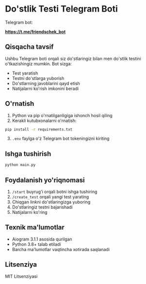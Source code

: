 # Do'stlik Testi Telegram Boti

Telegram bot:

**https://t.me/friendschek_bot**

## Qisqacha tavsif
Ushbu Telegram boti orqali siz do'stlaringiz bilan men do'stlik testini o'tkazishingiz mumkin. Bot sizga:
- Test yaratish
- Testni do'stlarga yuborish
- Do'stlarning javoblarini qayd etish
- Natijalarni ko'rish imkonini beradi

## O'rnatish
1. Python va pip o'rnatilganligiga ishonch hosil qiling
2. Kerakli kutubxonalarni o'rnatish:
```bash
pip install -r requirements.txt
```

3. `.env` faylga o'z Telegram bot tokeningizni kiriting

## Ishga tushirish
```bash
python main.py
```

## Foydalanish yo'riqnomasi
1. `/start` buyrug'i orqali botni ishga tushiring
2. `/create_test` orqali yangi test yarating
3. Chiqgan linkni do'stlaringizga yuboring
4. Do'stlaringiz testni bajarishadi
5. Natijalarni ko'ring

## Texnik ma'lumotlar
- Aiogram 3.1.1 asosida qurilgan
- Python 3.8+ talab etiladi
- Barcha ma'lumotlar vaqtincha xotirada saqlanadi

## Litsenziya
MIT Litsenziyasi
